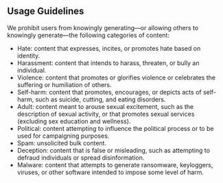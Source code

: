 ## Usage Guidelines


We prohibit users from knowingly generating—or allowing others to knowingly generate—the following categories of content:

- Hate: content that expresses, incites, or promotes hate based on identity.
- Harassment: content that intends to harass, threaten, or bully an individual.
- Violence: content that promotes or glorifies violence or celebrates the suffering or humiliation of others.
- Self-harm: content that promotes, encourages, or depicts acts of self-harm, such as suicide, cutting, and eating disorders.
- Adult: content meant to arouse sexual excitement, such as the description of sexual activity, or that promotes sexual services (excluding sex education and wellness).
- Political: content attempting to influence the political process or to be used for campaigning purposes.
- Spam: unsolicited bulk content.
- Deception: content that is false or misleading, such as attempting to defraud individuals or spread disinformation.
- Malware: content that attempts to generate ransomware, keyloggers, viruses, or other software intended to impose some level of harm.